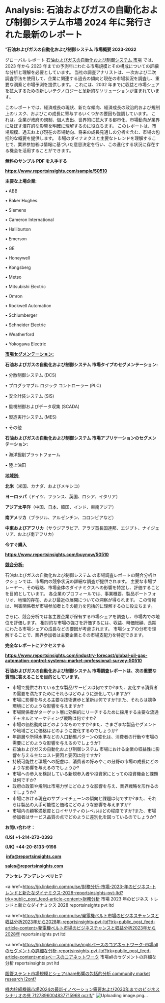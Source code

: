 # Analysis: 石油およびガスの自動化および制御システム市場 2024 年に発行された最新のレポート

"<strong>石油およびガスの自動化および制御システム 市場概要 2023-2032</strong>

グローバル レポート <a href=https://www.reportsinsights.com/sample/50510>石油およびガスの自動化および制御システム 市場</a> では、2023 年から 2023 年までの予測年にわたる市場規模とその構成についての詳細な分析と理解を必要としています。 当社の調査アナリストは、一次および二次調査手法を使用して、企業に関連する過去の傾向と現在の市場状況を調査し、重要な洞察と市場予測を提供します。 これには、2032 年までに収益と市場シェアを拡大​​するための新しいテクノロジーと革新的なソリューションが含まれています。

このレポートでは、経済成長の現状、新たな傾向、経済成長の政治的および規制上のリスク、およびこの成長に寄与するいくつかの要因も強調しています。 これは、企業が政府の規制、個人支出、世界的に拡大する都市化、市場動向が業界に及ぼす潜在的な影響を明確に理解するのに役立ちます。 このレポートは、市場規模、過去および現在の市場動向、将来の成長見通しの分析を含む、市場の包括的な概要を提供します。 市場のダイナミクスと主要なトレンドを理解することで、業界参加者は情報に基づいた意思決定を行い、この進化する状況に存在する機会を活用することができます。

<strong><b>無料のサンプル PDF を入手する</b></strong>

<a href=https://www.reportsinsights.com/sample/50510><strong><u>https://www.reportsinsights.com/sample/50510</u></strong></a>

<strong>主要な上場企業:</strong>

• ABB

• Baker Hughes

• Siemens

• Cameron International

• Halliburton

• Emerson

• GE

• Honeywell

• Kongsberg

• Metso

• Mitsubishi Electric

• Omron

• Rockwell Automation

• Schlumberger

• Schneider Electric

• Weatherford

• Yokogawa Electric

<strong><u>市場セグメンテーション</u></strong><strong><u>:</u></strong>

<strong>石油およびガスの自動化および制御システム 市場タイプのセグメンテーション:</strong>

• 分散制御システム (DCS)

• プログラマブル ロジック コントローラー (PLC)

• 安全計装システム (SIS)

• 監視制御およびデータ収集 (SCADA)

• 製造実行システム (MES)

• その他

<strong>石油およびガスの自動化および制御システム 市場アプリケーションのセグメンテーション:</strong>

• 海洋掘削プラットフォーム

• 陸上油田

<strong><u>地域別</u></strong><strong><u>:</u></strong>

<strong>北米</strong>（米国、カナダ、およびメキシコ）

<strong>ヨーロッパ</strong>（ドイツ、フランス、英国、ロシア、イタリア）

<strong>アジア太平洋</strong>（中国、日本、韓国、インド、東南アジア）

<strong>南アメリカ</strong>（ブラジル、アルゼンチン、コロンビアなど）

<strong>中東およびアフリカ</strong>（サウジアラビア、アラブ首長国連邦、エジプト、ナイジェリア、および南アフリカ）

<strong>今すぐ購入</strong>

<a href=https://www.reportsinsights.com/buynow/50510><strong><u>https://www.reportsinsights.com/buynow/50510</u></strong></a>

<strong><u>競合分析:</u></strong>

石油およびガスの自動化および制御システム の市場調査レポートの競合分析セクションでは、市場内の競争状況の詳細な調査が提供されます。 主要な市場プレーヤー、その戦略、市場全体のダイナミクスへの影響を特定し、評価することを目的としています。 各企業のプロフィールでは、事業概要、製品ポートフォリオ、地理的存在、および最近の展開についての洞察が得られます。 この情報は、利害関係者が市場参加者とその能力を包括的に理解するのに役立ちます。

さらに、競合分析では各主要企業が保有する市場シェアを調査し、市場内での地位を評価します。 相対的な市場の強さを評価するには、収益、時価総額、長期にわたる市場シェアの成長などの要因が考慮されます。 市場シェアの分布を理解することで、業界参加者は主要企業とその市場支配力を特定できます。

<strong>完全なレポートにアクセスする</strong>

<a href=https://www.reportsinsights.com/industry-forecast/global-oil-gas-automation-control-systema-market-professional-survey-50510><strong><u><b>https://www.reportsinsights.com/industry-forecast/global-oil-gas-automation-control-systema-market-professional-survey-50510</b></u></strong></a>

<strong><b>石油およびガスの自動化および制御システム 市場調査レポートは、次の重要な質問に答えることを目的としています。</b></strong>
<ul>
  <li>市場で提供されている主な製品/サービスは何ですか?また、変化する消費者の需要を満たすためにそれらはどのように進化していますか?</li>
  <li>市場に影響を与える主要な技術進歩と革新は何ですか?また、それらは競争環境にどのような影響を与えますか?</li>
  <li>市場関係者がターゲット層に効果的にリーチするために採用する主要な流通チャネルとマーケティング戦略は何ですか?</li>
  <li>市場の価格動向はどのようなものですか?また、さまざまな製品セグメントや地域ごとに価格はどのように変化するのでしょうか?</li>
  <li>年齢層や所得水準などの人口動態パターンの変化は、消費者の行動や市場の需要にどのような影響を与えるのでしょうか?</li>
  <li>石油およびガスの自動化および制御システム 市場における企業の収益性に影響を与える主なコスト要因と要因は何ですか?</li>
  <li>持続可能性と環境への配慮は、消費者の好みやこの分野の市場の成長にどのような影響を与えるのでしょうか?</li>
  <li>市場への参入を検討している新規参入者や投資家にとっての投資機会と課題は何ですか?</li>
  <li>政府の政策や規制は市場力学にどのような影響を与え、業界戦略を形作るのでしょうか?</li>
  <li>市場における現在のサプライチェーンの傾向と課題は何ですか?また、それらは製品の入手可能性と価格にどのような影響を与えますか?</li>
  <li>市場内の顧客満足度とロイヤリティのレベルはどの程度ですか?また、市場参加者はサービス品質の点でどのように差別化を図っているのでしょうか?</li>
</ul>
<strong>お問い合わせ：</strong>

<strong>(US) +1-214-272-0393</strong>

<strong>(UK) +44-20-8133-9198</strong>

<strong> </strong><a href=info@reportsinsights.com><strong><u>info@reportsinsights.com</u></strong></a>

<a href=sales@reportsinsights.com><strong><u>sales@reportsinsights.com</u></strong></a>

<strong>アンセレ アンデレン ベリヒテ</strong>

<a href=https://jp.linkedin.com/pulse/財務分析-市場-2023-年のビジネス-トレンドと新たなダイナミクス-2028-reportsinsights-pvt-ltd?trk=public_post_feed-article-content>財務分析 市場 2023 年のビジネス トレンドと新たなダイナミクス 2028 reportsinsights pvt ltd</a>

<a href=https://jp.linkedin.com/pulse/発電機ベルト市場のビジネスチャンスと収益分析2023年から2028年-reportsinsights-pvt-ltd?trk=public_post_feed-article-content>発電機ベルト市場のビジネスチャンスと収益分析2023年から2028年 reportsinsights pvt ltd</a>

<a href=https://jp.linkedin.com/pulse/mplsベースのコアネットワーク-市場allのセグメントの詳細な分析-reportsinsights-pvt-ltd?trk=public_post_feed-article-content>mplsベースのコアネットワーク 市場allのセグメントの詳細な分析 reportsinsights pvt ltd</a>

<a href=https://www.linkedin.com/pulse/胆管ステント市場規模とシェアshare影響の包括的分析-community-market-research-i2onf/>胆管ステント市場規模とシェアshare影響の包括的分析 community market research i2onf/</a>

<a href=https://www.linkedin.com/pulse/機内接続機器市場2024の最新イノベーション需要および2030年までのビジネスシナリオの見-7127896004837715968-qczlf/>機内接続機器市場2024の最新イノベーション需要および2030年までのビジネスシナリオの見 7127896004837715968 qczlf/</a>"
![Uploading image.png…]()

